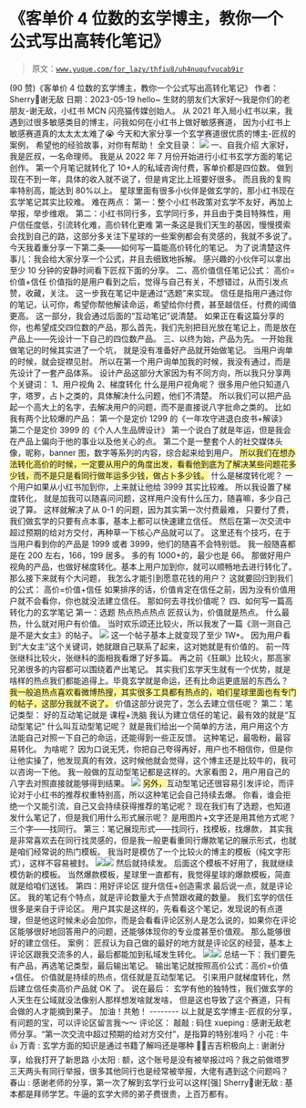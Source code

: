 # 《客单价 4 位数的玄学博主，教你一个公式写出高转化笔记》

> 原文：[`www.yuque.com/for_lazy/thfiu8/uh4nuqufvucab9ir`](https://www.yuque.com/for_lazy/thfiu8/uh4nuqufvucab9ir)

<ne-h2 id="ea98d878" data-lake-id="ea98d878"><ne-heading-ext><ne-heading-anchor></ne-heading-anchor><ne-heading-fold></ne-heading-fold></ne-heading-ext><ne-heading-content><ne-text id="uc8f0d546">(90 赞)《客单价 4 位数的玄学博主，教你一个公式写出高转化笔记》</ne-text></ne-heading-content></ne-h2> <ne-p id="ucfe2a592" data-lake-id="ucfe2a592"><ne-text id="u18107212">作者： Sherry💎谢无敌</ne-text></ne-p> <ne-p id="u46bdb053" data-lake-id="u46bdb053"><ne-text id="u38ae8dec">日期：2023-05-19</ne-text></ne-p> <ne-p id="ue1cc6caa" data-lake-id="ue1cc6caa"><ne-text id="uc60842f7">hello~ 生财的朋友们大家好～我是你们的老朋友-谢无敌，小红书 MCN 闪亮猫传媒创始人。</ne-text></ne-p> <ne-p id="ua244a361" data-lake-id="ua244a361"><ne-text id="u8349caba">从 2021 年入局小红书以来，我遇到过很多敏感类目的博主，问我如何在小红书上做好敏感赛道，</ne-text></ne-p> <ne-p id="uf5288ec9" data-lake-id="uf5288ec9"><ne-text id="u2aa6ac6e">因为小红书上敏感赛道真的太太太太难了😭</ne-text></ne-p> <ne-p id="uf4e9750a" data-lake-id="uf4e9750a"><ne-text id="uc17301fb">今天和大家分享一个玄学赛道很优质的博主-匠叔的案例，</ne-text></ne-p> <ne-p id="ue26ca543" data-lake-id="ue26ca543"><ne-text id="u89f0178f">希望他的经验故事，对你有帮助！</ne-text></ne-p> <ne-p id="u7c8ab000" data-lake-id="u7c8ab000"><ne-text id="u585d816e">全文目录：</ne-text></ne-p> <ne-p id="u258c86ba" data-lake-id="u258c86ba"><ne-card data-card-name="image" data-card-type="inline" id="Ct1CZ" data-event-boundary="card">![](img/0165c27451a6d49ab550ac697f2cf9c8.png)  <ne-h2 id="8d4b5de2" data-lake-id="8d4b5de2"><ne-heading-ext><ne-heading-anchor></ne-heading-anchor><ne-heading-fold></ne-heading-fold></ne-heading-ext><ne-heading-content><ne-text id="ucc41aa7d">一、自我介绍</ne-text></ne-heading-content></ne-h2> <ne-p id="u1f10ac38" data-lake-id="u1f10ac38"><ne-text id="uf7cb6b35">大家好，我是匠叔，一名命理师。</ne-text></ne-p> <ne-p id="ud621a882" data-lake-id="ud621a882"><ne-text id="u15f547c9">我是从 2022 年 7 月份开始进行小红书玄学方面的笔记创作。</ne-text></ne-p> <ne-p id="u4ca36f9a" data-lake-id="u4ca36f9a"><ne-text id="ua0589873">第一个月笔记就转化了 10+人的私域咨询付费，客单价都是四位数。</ne-text></ne-p> <ne-p id="uff62304e" data-lake-id="uff62304e"><ne-text id="ua4ed27bb">做到现在不到一年，具体的收入就不说了，但是肯定比上班要好很多。</ne-text></ne-p> <ne-p id="u7029eb2d" data-lake-id="u7029eb2d"><ne-text id="u27520db4">而且我的复购率特别高，能达到 80%以上。</ne-text></ne-p> <ne-p id="ua6f5dca1" data-lake-id="ua6f5dca1"><ne-text id="ue158dae6">星球里面有很多小伙伴是做玄学的，那小红书现在玄学笔记其实比较难。</ne-text></ne-p> <ne-p id="ud839f4f8" data-lake-id="ud839f4f8"><ne-text id="uea0b9f43">难在两点：</ne-text></ne-p> <ne-p id="u9f3cc6a8" data-lake-id="u9f3cc6a8"><ne-text id="ue262e9aa">第一：整个小红书政策对玄学不友好，再加上举报，举步维艰。</ne-text></ne-p> <ne-p id="ud139c1d1" data-lake-id="ud139c1d1"><ne-text id="u894011bc">第二：小红书同行多，玄学同行多，并且由于类目特殊性，用户信任度低，引流转化难，高价转化更难</ne-text></ne-p> <ne-p id="uc48197a5" data-lake-id="uc48197a5"><ne-text id="u40a495a4">第一条这是我们天生的基因，慢慢摸索会找到自己的路，这部分多关注下星球的一些案例都会有灵感的，我就不多说了。</ne-text></ne-p> <ne-p id="u557baa53" data-lake-id="u557baa53"><ne-text id="u34eee4ea">今天我着重分享一下第二条——</ne-text><ne-text id="udec85238" ne-bold="true">如何写一篇能高价转化的笔记。</ne-text></ne-p> <ne-p id="u6cce1b23" data-lake-id="u6cce1b23"><ne-text id="udd162945">为了说清楚这件事儿：我会给大家分享一个公式，并且去细致地拆解。</ne-text></ne-p> <ne-p id="u2f366cf0" data-lake-id="u2f366cf0"><ne-text id="ua6811d66">感兴趣的小伙伴可以拿出至少 10 分钟的安静时间看下匠叔下面的分享。</ne-text></ne-p> <ne-h2 id="9039450f" data-lake-id="9039450f"><ne-heading-ext><ne-heading-anchor></ne-heading-anchor><ne-heading-fold></ne-heading-fold></ne-heading-ext> <ne-heading-content></ne-heading-content></ne-h2> <ne-h2 id="920142f3" data-lake-id="920142f3"><ne-heading-ext><ne-heading-anchor></ne-heading-anchor><ne-heading-fold></ne-heading-fold></ne-heading-ext><ne-heading-content><ne-text id="uaacd0174">二、高价值信任笔记公式：</ne-text></ne-heading-content></ne-h2> <ne-p id="u7100c897" data-lake-id="u7100c897"><ne-text id="u39745af8">高价=价值+信任</ne-text></ne-p> <ne-p id="u89de9e20" data-lake-id="u89de9e20"><ne-text id="u0776f0e0">价值指的是用户看到之后，觉得与自己有关，不想错过，从而引发点赞，收藏，关注。</ne-text></ne-p> <ne-p id="udd12f785" data-lake-id="udd12f785"><ne-text id="ub6a1fa03">这一步我在笔记中是通过</ne-text><ne-text id="ue1f715fa" ne-bold="true">“选题”</ne-text><ne-text id="u01e509a3">来实现。</ne-text></ne-p> <ne-p id="u48a36bb4" data-lake-id="u48a36bb4"><ne-text id="u9f6acc79">信任是指用户通过你的笔记，认可你，希望你帮他解读命运，希望给你付费，甚至越信任，付费的阈值更高。</ne-text></ne-p> <ne-p id="u0d6f255e" data-lake-id="u0d6f255e"><ne-text id="u526d05a7">这一部分，我会通过后面的</ne-text><ne-text id="ua8f84197" ne-bold="true">“互动笔记”</ne-text><ne-text id="ubaf3d36e">说清楚。</ne-text></ne-p> <ne-p id="u49aebba9" data-lake-id="u49aebba9"><ne-text id="u01f59824">如果正在看这篇分享的你，也希望成交四位数的产品，那么首先，我们先别把目光放在笔记上，而是放在产品上——先设计一下自己的四位数产品。</ne-text></ne-p> <ne-h2 id="202a9853" data-lake-id="202a9853"><ne-heading-ext><ne-heading-anchor></ne-heading-anchor><ne-heading-fold></ne-heading-fold></ne-heading-ext><ne-heading-content><ne-text id="u822ac59d">三、以终为始，产品为先。</ne-text></ne-heading-content></ne-h2> <ne-p id="u68084d18" data-lake-id="u68084d18"><ne-text id="udb996609">一开始我做笔记的时候其实进了一个坑，</ne-text></ne-p> <ne-p id="uac1d2623" data-lake-id="uac1d2623"><ne-text id="uba05fde1">就是没有准备好产品就开始做笔记。</ne-text></ne-p> <ne-p id="u7cd89806" data-lake-id="u7cd89806"><ne-text id="u2682d679">当用户询单的时候，就会捉襟见肘。</ne-text></ne-p> <ne-p id="u6187066b" data-lake-id="u6187066b"><ne-text id="u55759e18">所以在第一个用户询单加我的时候，我没有通过，而是先设计了一套产品体系。</ne-text></ne-p> <ne-p id="u4d36c766" data-lake-id="u4d36c766"><ne-text id="uf853f73c">设计产品这部分大家因为有不同方向，所以我只分享两个关键词：</ne-text></ne-p> <ne-p id="u0c0d928a" data-lake-id="u0c0d928a"><ne-text id="uc681b1e7">1、用户视角</ne-text></ne-p> <ne-p id="uaf8692d6" data-lake-id="uaf8692d6"><ne-text id="uee59ec93">2、梯度转化</ne-text></ne-p> <ne-h4 id="0290804d" data-lake-id="0290804d"><ne-heading-ext><ne-heading-anchor></ne-heading-anchor><ne-heading-fold></ne-heading-fold></ne-heading-ext><ne-heading-content><ne-text id="ude10ae3a">什么是用户视角呢？</ne-text></ne-heading-content></ne-h4> <ne-p id="u5bafb0ba" data-lake-id="u5bafb0ba"><ne-text id="u8829ab3f">很多用户他只知道八字，塔罗，占卜之类的，具体解决什么问题，他们不清楚。</ne-text></ne-p> <ne-p id="u16b469b8" data-lake-id="u16b469b8"><ne-text id="u5923c52f">所以我们可以把产品起一个高大上的名字，去解决用户的问题，而不是直接说八字批命之类的。</ne-text></ne-p> <ne-p id="ub543677c" data-lake-id="ub543677c"><ne-text id="u3025316a">比如我有两个比较爆的产品：</ne-text></ne-p> <ne-p id="u0146466b" data-lake-id="u0146466b"><ne-text id="u89195c91">第一个是定价 1299 的《一年攻守进退白皮书+解读》</ne-text></ne-p> <ne-p id="udc53a2e8" data-lake-id="udc53a2e8"><ne-text id="u35ef5d58">第二个是定价 3999 的《个人人生品牌设计》</ne-text></ne-p> <ne-p id="u8931f522" data-lake-id="u8931f522"><ne-text id="u2f0f29ca">第一个说白了就是年运，但是我会在产品上偏向于他的事业以及他关心的点。</ne-text></ne-p> <ne-p id="u80f8a3e2" data-lake-id="u80f8a3e2"><ne-text id="ub87f92dd">第二个是一整套个人的社交媒体头像，昵称，banner 图，数字等系列的内容，综合起来给到用户。</ne-text></ne-p> <ne-p id="u5fc821dc" data-lake-id="u5fc821dc"><ne-text id="u0498b4e7" style="background-color: rgba(255, 246, 122, 0.8);">所以我们在想办法转化高价的时候，一定要从用户的角度出发，看看他到底为了解决某些问题花多少钱，而不是只是看同行做年运多少钱，做占卜多少钱。</ne-text></ne-p> <ne-h4 id="b5d52cab" data-lake-id="b5d52cab"><ne-heading-ext><ne-heading-anchor></ne-heading-anchor><ne-heading-fold></ne-heading-fold></ne-heading-ext><ne-heading-content><ne-text id="u10a6e348">什么是梯度转化呢？</ne-text></ne-heading-content></ne-h4> <ne-p id="u188d60f3" data-lake-id="u188d60f3"><ne-text id="u802de180">一个用户如果从小红书加到你，上来就让他给 3999 其实比较难。</ne-text></ne-p> <ne-p id="u9d65bbf5" data-lake-id="u9d65bbf5"><ne-text id="u173802c0">所以我设置了梯度转化，</ne-text></ne-p> <ne-p id="u355fb368" data-lake-id="u355fb368"><ne-text id="u749708d2">就是加我可以随喜问问题，这样用户没有什么压力，随喜嘛，多少自己说了算。</ne-text></ne-p> <ne-p id="u1d9ea96e" data-lake-id="u1d9ea96e"><ne-text id="u98ad74ad">这样就解决了从 0-1 的问题，因为其实第一次付费最难，</ne-text></ne-p> <ne-p id="u7b64bf3c" data-lake-id="u7b64bf3c"><ne-text id="u69949231">只要付了费，我们做玄学的只要有点本事，基本上都可以快速建立信任。</ne-text></ne-p> <ne-p id="u70a6214c" data-lake-id="u70a6214c"><ne-text id="ua09e4061">然后在第一次交流中超过预期的给对方交付，再种草一下核心产品就可以了。</ne-text></ne-p> <ne-p id="u00362eaa" data-lake-id="u00362eaa"><ne-text id="u07b4d91a">这里还有个技巧，在于当用户看到你的产品是 1999 或者 3999，他们的随喜不会特别低。</ne-text></ne-p> <ne-p id="ua32f6e4e" data-lake-id="ua32f6e4e"><ne-text id="u69c74dd2">我一般随喜都是在 200 左右，166，199 居多。</ne-text></ne-p> <ne-p id="u1f14cff9" data-lake-id="u1f14cff9"><ne-text id="u167b9e1f">多的有 1000+的，最少也是 66。</ne-text></ne-p> <ne-p id="u33e8c397" data-lake-id="u33e8c397"><ne-text id="u5b06f11f">那做好用户视角的产品，也做好梯度转化。基本上用户加到你，就可以顺畅地去进行转化了。</ne-text></ne-p> <ne-p id="uf129603f" data-lake-id="uf129603f"><ne-text id="u46d0cb0e">那么接下来就有个大问题，</ne-text></ne-p> <ne-p id="u5f08e01a" data-lake-id="u5f08e01a"><ne-text id="u2c84e545">我怎么才能引到愿意花钱的用户？</ne-text></ne-p> <ne-p id="u140805f3" data-lake-id="u140805f3"><ne-text id="u5d6e51a2">这就要回归到我们的公式：</ne-text></ne-p> <ne-p id="uad3b640c" data-lake-id="uad3b640c"><ne-text id="u9d7fca68" ne-bold="true">高价=价值+信任</ne-text></ne-p> <ne-p id="ufe45d41d" data-lake-id="ufe45d41d"><ne-text id="u38e652b8">如果排序的话，价值肯定在信任之前，因为没有价值用户就不会看你，你也就没法建立信任。</ne-text></ne-p> <ne-p id="u9a8f7c36" data-lake-id="u9a8f7c36"><ne-text id="u4eea5848">那如何去寻找价值呢？</ne-text></ne-p> <ne-h2 id="1f1fff43" data-lake-id="1f1fff43"><ne-heading-ext><ne-heading-anchor></ne-heading-anchor><ne-heading-fold></ne-heading-fold></ne-heading-ext><ne-heading-content><ne-text id="ud41d1980">四、如何写一篇高转化力的玄学笔记</ne-text></ne-heading-content></ne-h2> <ne-h3 id="bd5e4c37" data-lake-id="bd5e4c37"><ne-heading-ext><ne-heading-anchor></ne-heading-anchor><ne-heading-fold></ne-heading-fold></ne-heading-ext><ne-heading-content><ne-text id="ua92cbc76">第一：选题 热点热点热点</ne-text></ne-heading-content></ne-h3> <ne-p id="uf77f6959" data-lake-id="uf77f6959"><ne-text id="ua9b268f8">匠叔认为，价值就是热点。</ne-text></ne-p> <ne-p id="u071d7c18" data-lake-id="u071d7c18"><ne-text id="ub5fbde4c">什么最热，什么就对用户有价值。</ne-text></ne-p> <ne-p id="ubfe8a8fe" data-lake-id="ubfe8a8fe"><ne-text id="uc7f77b31">当时欢乐颂还比较火，所以我发了一篇《测一测自己是不是大女主》的帖子。</ne-text></ne-p> <ne-p id="u77b73203" data-lake-id="u77b73203"><ne-card data-card-name="image" data-card-type="inline" id="MpwJq" data-event-boundary="card">![](img/68b50a57a678c76311febc7ba53f41ff.png)  <ne-p id="u6f72d619" data-lake-id="u6f72d619"><ne-text id="u463a2abd">这一个帖子基本上就变现了至少 1W+。</ne-text></ne-p> <ne-p id="ud6cbb6ea" data-lake-id="ud6cbb6ea"><ne-text id="u8e796343">因为用户看到“大女主”这个关键词，她就跟自己联系了起来，这对她就是有价值的。</ne-text></ne-p> <ne-p id="uecc492e5" data-lake-id="uecc492e5"><ne-text id="ucb6c86c6">前一阵张继科比较火，张继科的面相我看爆了好多篇。</ne-text></ne-p> <ne-p id="uade9cb42" data-lake-id="uade9cb42"><ne-text id="u7f189488">再之前《狂飙》比较火，那高家兄弟很多的内容都可以围绕着产出笔记。</ne-text></ne-p> <ne-p id="u83cb8d68" data-lake-id="u83cb8d68"><ne-text id="u31c40597" ne-bold="true">其实我们玄学天生就有一个优势，就是啥样的热点我们都能追得上。毕竟玄学就是命运，还有比命运更底层的东西么？</ne-text></ne-p> <ne-p id="ue7260f93" data-lake-id="ue7260f93"><ne-text id="u588c7663" style="background-color: rgba(255, 246, 122, 0.8);">我一般追热点喜欢看微博热搜，其实很多工具都有热点的，咱们星球里面也有专门的帖子，这部分我就不说了。</ne-text></ne-p> <ne-p id="u0204aae4" data-lake-id="u0204aae4"><ne-text id="u7d5e9c45">价值这部分说完了，怎么去建立信任呢？</ne-text></ne-p> <ne-h3 id="9f16aa54" data-lake-id="9f16aa54"><ne-heading-ext><ne-heading-anchor></ne-heading-anchor><ne-heading-fold></ne-heading-fold></ne-heading-ext><ne-heading-content><ne-text id="u6c2dfad7">第二：笔记类型： 好的互动笔记就是 课程+洗脑</ne-text></ne-heading-content></ne-h3> <ne-p id="u361fe043" data-lake-id="u361fe043"><ne-text id="u86239de3">我认为建立信任的笔记，最有效的就是“互动型笔记”</ne-text></ne-p> <ne-p id="u76188dc4" data-lake-id="u76188dc4"><ne-text id="ue1ad69a6">什么叫互动型笔记呢？</ne-text></ne-p> <ne-p id="ua62e61ee" data-lake-id="ua62e61ee"><ne-text id="uce65f6c6">就是我们给出一个简单的方法，用户用这个方法能自己对照一下自己的命运，还能得到一些正反馈。</ne-text></ne-p> <ne-p id="u2b2d4fc6" data-lake-id="u2b2d4fc6"><ne-text id="u24f5d585">这种笔记，最吸粉，最容易转化。</ne-text></ne-p> <ne-p id="u40225e0e" data-lake-id="u40225e0e"><ne-text id="u37b398d4">为啥呢？</ne-text></ne-p> <ne-p id="u5f9766cf" data-lake-id="u5f9766cf"><ne-text id="u2feccf81">因为口说无凭，你把自己夸得再好，用户也不相信你，但是你让他实操了，他发现真的有效，这时候他就会觉得，这个博主还是比较牛的，我可以咨询一下他。</ne-text></ne-p> <ne-p id="ub76ef8c6" data-lake-id="ub76ef8c6"><ne-text id="uc1fded34">我一般做的互动型笔记都是这样的。大家看图 2，用户用自己的八字去对照直接就能够得到结果。</ne-text></ne-p> <ne-p id="uae1e2770" data-lake-id="uae1e2770"><ne-card data-card-name="image" data-card-type="inline" id="g4D08" data-event-boundary="card">![](img/17c726802d925daad5be82ef832528d6.png)  <ne-p id="uaad367fb" data-lake-id="uaad367fb"><ne-text id="uaeda6545" style="background-color: rgba(255, 246, 122, 0.8);">另外，</ne-text><ne-text id="u88f797fb">互动型笔记还很容易引发评论，而评论对于小红书的推荐权重特别高，所以这种笔记会自己持续去爆。</ne-text></ne-p> <ne-p id="u85cc5315" data-lake-id="u85cc5315"><ne-text id="u7bfd1fe4">你看，谁会拒绝一个又能引流，自己又会持续获得推荐的笔记呢？</ne-text></ne-p> <ne-p id="u174679cb" data-lake-id="u174679cb"><ne-text id="u81df0482">现在我们有了选题，也知道发什么笔记了，但是我们用什么形式展示呢？</ne-text></ne-p> <ne-p id="uceaeced6" data-lake-id="uceaeced6"><ne-text id="uc001bfd8">是用图片+文字还是用其他方式呢？</ne-text></ne-p> <ne-p id="u639e5d77" data-lake-id="u639e5d77"><ne-text id="u908c961a">三个字——找同行。</ne-text></ne-p> <ne-h3 id="67dec5fb" data-lake-id="67dec5fb"><ne-heading-ext><ne-heading-anchor></ne-heading-anchor><ne-heading-fold></ne-heading-fold></ne-heading-ext><ne-heading-content><ne-text id="ub25949f7">第三：笔记展现形式——找同行，找模板，找爆款，</ne-text></ne-heading-content></ne-h3> <ne-p id="u69ce569b" data-lake-id="u69ce569b"><ne-text id="uccd5a6b6">其实我是非常喜欢去在同行找灵感的，但是我一般更看重同行爆款笔记的展示形式，也就是咱们经常说的热门模板。</ne-text></ne-p> <ne-p id="u25b583af" data-lake-id="u25b583af"><ne-text id="ub9a92007">我当时是模仿了一个比较火的博主的模板（纯文字形式），这样不容易被封。</ne-text></ne-p> <ne-p id="ua41d615d" data-lake-id="ua41d615d"><ne-card data-card-name="image" data-card-type="inline" id="uTx5G" data-event-boundary="card">![](img/e21ff9808d5d58588bd4312a223ac85c.png)<ne-card data-card-name="image" data-card-type="inline" id="n8RuT" data-event-boundary="card">![](img/1c08b91aa154ad1e9d56b88013907da8.png)  <ne-p id="ub2a0526f" data-lake-id="ub2a0526f"><ne-text id="u6d270940">然后就持续发。</ne-text></ne-p> <ne-p id="u65d6fe2b" data-lake-id="u65d6fe2b"><ne-text id="u956d71ed">后面这个模板不好用了，我就继续模仿新的模板。</ne-text></ne-p> <ne-p id="u529f247d" data-lake-id="u529f247d"><ne-text id="ub7ed36c1">当然爆款模板，星球里一直都有，我觉得星球的爆款模板，简直就是给咱们送钱。</ne-text></ne-p> <ne-h3 id="395f6711" data-lake-id="395f6711"><ne-heading-ext><ne-heading-anchor></ne-heading-anchor><ne-heading-fold></ne-heading-fold></ne-heading-ext><ne-heading-content><ne-text id="u951deedf">第四：用好评论区 提升信任+创造需求</ne-text></ne-heading-content></ne-h3> <ne-p id="u477b783f" data-lake-id="u477b783f"><ne-text id="u325f9047">最后说一点，就是评论区。</ne-text></ne-p> <ne-p id="u81f127cc" data-lake-id="u81f127cc"><ne-text id="uc9e27af4">我的笔记有个特点，就是评论数量大于点赞跟收藏的数量。</ne-text></ne-p> <ne-p id="u953d4513" data-lake-id="u953d4513"><ne-text id="u7c4cc905">我们玄学的信任很多是来自于评论区。</ne-text></ne-p> <ne-p id="u50360bd0" data-lake-id="u50360bd0"><ne-text id="uad798e61">用户其实是这样的，先看看这个笔记，发现说的有点道理，但是他这时候未必会加你，而是会看看评论区别人是怎么说的，如果你在评论区能够很好地回答用户的问题，还能够体现你的专业度甚至价值观。</ne-text></ne-p> <ne-p id="uc654cdad" data-lake-id="uc654cdad"><ne-text id="u61dccb9b">那么能够很好的建立信任。</ne-text></ne-p> <ne-p id="u8f9b1663" data-lake-id="u8f9b1663"><ne-text id="u46a5adc0">案例：</ne-text></ne-p> <ne-p id="ua3d1436c" data-lake-id="ua3d1436c"><ne-text id="uc4c04606">匠叔认为自己做的最好的地方就是评论区的经营，基本上评论区跟我交流多的人，最后都能加到私域发生转化。</ne-text></ne-p> <ne-p id="u2b78f5bb" data-lake-id="u2b78f5bb"><ne-card data-card-name="image" data-card-type="inline" id="mitzJ" data-event-boundary="card">![](img/0c1ba25cd58da792cb26fad98e1c28c3.png)<ne-card data-card-name="image" data-card-type="inline" id="UAOm3" data-event-boundary="card">![](img/bd61dc0c69b65fbcd198794420f903c3.png)  <ne-p id="uda199e2a" data-lake-id="uda199e2a"><ne-text id="ud1ec7075">总结一下：</ne-text><ne-text id="u0f2a2185" ne-bold="true">我们要先有产品，再选笔记类型，最后输出笔记。</ne-text></ne-p> <ne-p id="uf6f5e843" data-lake-id="uf6f5e843"><ne-text id="uccf2a2bc">输出笔记就按照高价公式：</ne-text><ne-text id="ud2028e71" ne-bold="true">高价=价值+信任。</ne-text></ne-p> <ne-p id="u6441d5f7" data-lake-id="u6441d5f7"><ne-text id="uf6381753">价值就是持续的热点，信任就是互动型笔记。</ne-text></ne-p> <ne-p id="u1c904e04" data-lake-id="u1c904e04"><ne-text id="ucf1d844f">引来用户就梯度转化，然后建立信任卖高价产品就 OK 了。</ne-text></ne-p> <ne-h2 id="9039450f-1" data-lake-id="9039450f-1"><ne-heading-ext><ne-heading-anchor></ne-heading-anchor><ne-heading-fold></ne-heading-fold></ne-heading-ext> <ne-heading-content></ne-heading-content></ne-h2> <ne-h2 id="9039450f-2" data-lake-id="9039450f-2"><ne-heading-ext><ne-heading-anchor></ne-heading-anchor><ne-heading-fold></ne-heading-fold></ne-heading-ext> <ne-heading-content></ne-heading-content></ne-h2> <ne-h2 id="d926420d" data-lake-id="d926420d"><ne-heading-ext><ne-heading-anchor></ne-heading-anchor><ne-heading-fold></ne-heading-fold></ne-heading-ext><ne-heading-content><ne-text id="u1dab4dcc">说在最后：</ne-text></ne-heading-content></ne-h2> <ne-p id="ub109b1cd" data-lake-id="ub109b1cd"><ne-text id="u567749db">玄学有他的独特性，我们做玄学的人天生在公域就没法像别人那样想发啥就发啥，</ne-text></ne-p> <ne-p id="ub525456b" data-lake-id="ub525456b"><ne-text id="u35bf0d2d">但是这也导致了这个赛道，只有会做的人才能摘到果子。</ne-text></ne-p> <ne-p id="u6ee5eb02" data-lake-id="u6ee5eb02"><ne-text id="uc809abc7">加油！共勉！</ne-text></ne-p> <ne-p id="u80c60e21" data-lake-id="u80c60e21"><ne-text id="u0dbedb17">--------</ne-text></ne-p> <ne-p id="u9e7689c6" data-lake-id="u9e7689c6"><ne-text id="u14c2a6fd">以上就是玄学博主-匠叔的分享，</ne-text></ne-p> <ne-p id="uca5070d0" data-lake-id="uca5070d0"><ne-text id="uf150130f">有问题的宝，可以评论区留言我～～</ne-text></ne-p> <ne-hole id="ufdf18cbe" data-lake-id="ufdf18cbe"><ne-card data-card-name="hr" data-card-type="block" id="PQmhF" data-event-boundary="card"><ne-p id="u3a737026" data-lake-id="u3a737026"><ne-text id="u28e140da">评论区：</ne-text></ne-p> <ne-p id="u0b9ee401" data-lake-id="u0b9ee401"><ne-text id="uafeba2b5">敲敲 : 码住</ne-text> <ne-text id="ue4f52041">xueping : 感谢无敌老师分享。“第一次交流中超过预期的给对方交付”，是指算的特别准吗？</ne-text> <ne-text id="ua7d86385">小花 : 牛👍</ne-text> <ne-text id="u8dc7e414">万青 : 玄学方面的知识是通过书籍了解吗还是哪种</ne-text> <ne-text id="u9b497214">💪🏻吉吉积极向上 : 谢谢分享，给我打开了新思路</ne-text> <ne-text id="ue6eb73dc">小太阳 : 额，这个账号是没有被举报过吗？我之前做塔罗三天两头有同行举报，很多其他同行也是经常被举报，大佬有遇到这个问题吗？</ne-text> <ne-text id="uac3d29c3">春山 : 感谢老师的分享，第一次了解到玄学行业可以这样[强]</ne-text> <ne-text id="uc2b627dc">Sherry💎谢无敌 : 基本都是拜师学艺。牛逼的玄学大师的弟子费很贵，上百万都有。</ne-text></ne-p></ne-card></ne-hole></ne-card></ne-card></ne-p></ne-card></ne-card></ne-p></ne-card></ne-p></ne-card></ne-p></ne-card></ne-p>